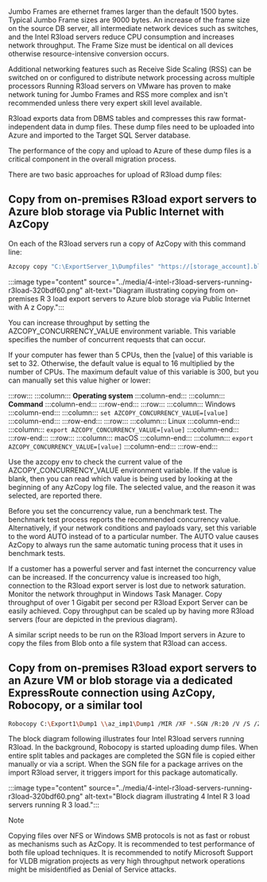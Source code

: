

Jumbo Frames are ethernet frames larger than the default 1500 bytes. Typical Jumbo Frame sizes are 9000 bytes. An increase of the frame size on the source DB server, all intermediate network devices such as switches, and the Intel R3load servers reduce CPU consumption and increases network throughput. The Frame Size must be identical on all devices otherwise resource-intensive conversion occurs.

Additional networking features such as Receive Side Scaling (RSS) can be switched on or configured to distribute network processing across multiple processors Running R3load servers on VMware has proven to make network tuning for Jumbo Frames and RSS more complex and isn't recommended unless there very expert skill level available.

R3load exports data from DBMS tables and compresses this raw format-independent data in dump files. These dump files need to be uploaded into Azure and imported to the Target SQL Server database.

The performance of the copy and upload to Azure of these dump files is a critical component in the overall migration process.

There are two basic approaches for upload of R3load dump files:

## Copy from on-premises R3load export servers to Azure blob storage via Public Internet with AzCopy

On each of the R3load servers run a copy of AzCopy with this command line:

```bash
Azcopy copy "C:\ExportServer_1\Dumpfiles" "https://[storage_account].blob.core.windows.net/ExportServer_1/Dumpfiles?[SAS_Token]" --recursive
```

:::image type="content" source="../media/4-intel-r3load-servers-running-r3load-320bdf60.png" alt-text="Diagram illustrating copying from on-premises R 3 load export servers to Azure blob storage via Public Internet with A z Copy.":::

You can increase throughput by setting the AZCOPY\_CONCURRENCY\_VALUE environment variable. This variable specifies the number of concurrent requests that can occur.

If your computer has fewer than 5 CPUs, then the \[value\] of this variable is set to 32. Otherwise, the default value is equal to 16 multiplied by the number of CPUs. The maximum default value of this variable is 300, but you can manually set this value higher or lower:

:::row:::
  :::column:::
    **Operating system**
  :::column-end:::
  :::column:::
    **Command**
  :::column-end:::
:::row-end:::
:::row:::
  :::column:::
    Windows
  :::column-end:::
  :::column:::
    `set AZCOPY_CONCURRENCY_VALUE=[value]`
  :::column-end:::
:::row-end:::
:::row:::
  :::column:::
    Linux
  :::column-end:::
  :::column:::
    `export AZCOPY_CONCURRENCY_VALUE=[value]`
  :::column-end:::
:::row-end:::
:::row:::
  :::column:::
    macOS
  :::column-end:::
  :::column:::
    `export AZCOPY_CONCURRENCY_VALUE=[value]`
  :::column-end:::
:::row-end:::

Use the azcopy env to check the current value of the AZCOPY\_CONCURRENCY\_VALUE environment variable. If the value is blank, then you can read which value is being used by looking at the beginning of any AzCopy log file. The selected value, and the reason it was selected, are reported there.

Before you set the concurrency value, run a benchmark test. The benchmark test process reports the recommended concurrency value. Alternatively, if your network conditions and payloads vary, set this variable to the word AUTO instead of to a particular number. The AUTO value causes AzCopy to always run the same automatic tuning process that it uses in benchmark tests.

If a customer has a powerful server and fast internet the concurrency value can be increased. If the concurrency value is increased too high, connection to the R3load export server is lost due to network saturation. Monitor the network throughput in Windows Task Manager. Copy throughput of over 1 Gigabit per second per R3load Export Server can be easily achieved. Copy throughput can be scaled up by having more R3load servers (four are depicted in the previous diagram).

A similar script needs to be run on the R3load Import servers in Azure to copy the files from Blob onto a file system that R3load can access.

## Copy from on-premises R3load export servers to an Azure VM or blob storage via a dedicated ExpressRoute connection using AzCopy, Robocopy, or a similar tool

```bash
Robocopy C:\Export1\Dump1 \\az_imp1\Dump1 /MIR /XF *.SGN /R:20 /V /S /Z /J /MT:8 /MON:1 /TEE /UNILOG+:C:\Export1\Robo1.Log
```

The block diagram following illustrates four Intel R3load servers running R3load. In the background, Robocopy is started uploading dump files. When entire split tables and packages are completed the SGN file is copied either manually or via a script. When the SGN file for a package arrives on the import R3load server, it triggers import for this package automatically.

:::image type="content" source="../media/4-intel-r3load-servers-running-r3load-320bdf60.png" alt-text="Block diagram illustrating 4 Intel R 3 load servers running R 3 load.":::

> [!NOTE]
> Copying files over NFS or Windows SMB protocols is not as fast or robust as mechanisms such as AzCopy. It is recommended to test performance of both file upload techniques. It is recommended to notify Microsoft Support for VLDB migration projects as very high throughput network operations might be misidentified as Denial of Service attacks.

